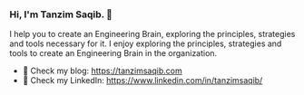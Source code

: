 ### Hi, I'm Tanzim Saqib. 👋

I help you to create an Engineering Brain, exploring the principles, strategies and tools necessary for it. I enjoy exploring the principles, strategies and tools to create an Engineering Brain in the organization. 

- 💬 Check my blog: https://tanzimsaqib.com
- 💼 Check my LinkedIn: https://www.linkedin.com/in/tanzimsaqib/


<!--
**tsaqib/tsaqib** is a ✨ _special_ ✨ repository because its `README.md` (this file) appears on your GitHub profile.

Here are some ideas to get you started:

- 🔭 I’m currently working on ...
- 🌱 I’m currently learning ...
- 👯 I’m looking to collaborate on ...
- 🤔 I’m looking for help with ...
- 💬 Ask me about ...
- 📫 How to reach me: ...
- 😄 Pronouns: ...
- ⚡ Fun fact: ...
-->
